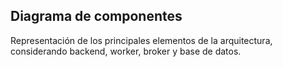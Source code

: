 ## Diagrama de componentes
Representación de los principales elementos de la arquitectura, considerando backend, worker, broker y base de datos.

